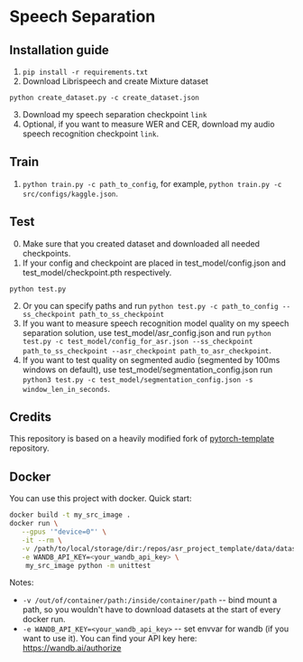 # Speech Separation

## Installation guide

1. `pip install -r requirements.txt`
2. Download Librispeech and create Mixture dataset
```shell
python create_dataset.py -c create_dataset.json
```
3. Download my speech separation checkpoint `link`
4. Optional, if you want to measure WER and CER, download my audio speech recognition checkpoint `link`.

## Train 

1. `python train.py -c path_to_config`, for example, `python train.py -c src/configs/kaggle.json`.

## Test

0. Make sure that you created dataset and downloaded all needed checkpoints.
1. If your config and checkpoint are placed in test_model/config.json and test_model/checkpoint.pth respectively.
```shell
python test.py
``` 
2. Or you can specify paths and run `python test.py -c path_to_config --ss_checkpoint path_to_ss_checkpoint`
3. If you want to measure speech recognition model quality on my speech separation solution, use test_model/asr_config.json and run `python test.py -c test_model/config_for_asr.json --ss_checkpoint path_to_ss_checkpoint --asr_checkpoint path_to_asr_checkpoint`.
4. If you want to test quality on segmented audio (segmented by 100ms windows on default), use test_model/segmentation_config.json run `python3 test.py -c test_model/segmentation_config.json -s window_len_in_seconds`.


## Credits

This repository is based on a heavily modified fork
of [pytorch-template](https://github.com/victoresque/pytorch-template) repository.

## Docker

You can use this project with docker. Quick start:

```bash 
docker build -t my_src_image . 
docker run \
   --gpus '"device=0"' \
   -it --rm \
   -v /path/to/local/storage/dir:/repos/asr_project_template/data/datasets \
   -e WANDB_API_KEY=<your_wandb_api_key> \
	my_src_image python -m unittest 
```

Notes:

* `-v /out/of/container/path:/inside/container/path` -- bind mount a path, so you wouldn't have to download datasets at
  the start of every docker run.
* `-e WANDB_API_KEY=<your_wandb_api_key>` -- set envvar for wandb (if you want to use it). You can find your API key
  here: https://wandb.ai/authorize
